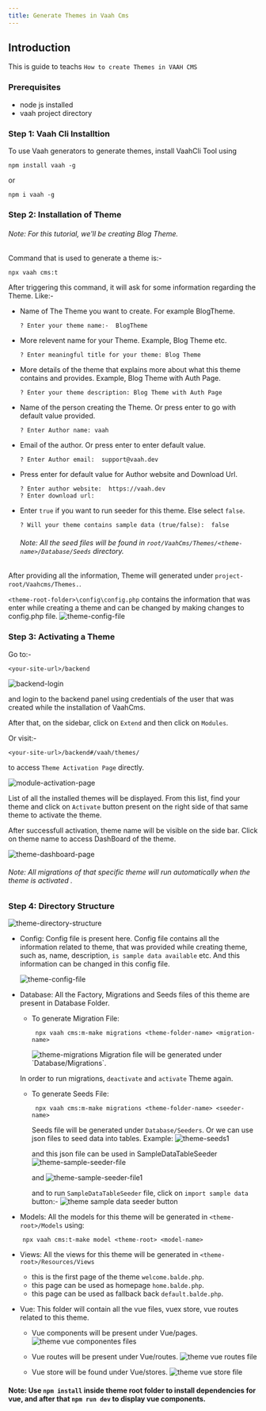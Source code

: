 ```yaml
---
title: Generate Themes in Vaah Cms
---
```

 

## Introduction

This is guide to teachs `How to create Themes in VAAH CMS`

### Prerequisites

- node js installed
- vaah project directory


### Step 1: Vaah Cli Installtion

To use Vaah generators to generate themes, install VaahCli Tool using

```terminal command
npm install vaah -g
```
or
```terminal command
npm i vaah -g
```

### Step 2: Installation of Theme

###### Note: For this tutorial, we'll be creating Blog Theme.

Command that is used to generate a theme is:-
```terminal command
npx vaah cms:t
```

After triggering this command, it will ask for some information
regarding the Theme. Like:-

- Name of The Theme you want to create. For example BlogTheme.
    ```
    ? Enter your theme name:-  BlogTheme
    ```

- More relevent name for your Theme. Example, Blog Theme etc.
    ```
    ? Enter meaningful title for your theme: Blog Theme
    ```
                                                                                
- More details of the theme that explains more about what this theme contains and provides. Example, Blog Theme with Auth Page.
    ```
    ? Enter your theme description: Blog Theme with Auth Page
    ```

- Name of the person creating the Theme. Or press enter to go with default value provided.
    ```
    ? Enter Author name: vaah
    ```

- Email of the author. Or press enter to enter default value.
    ```
    ? Enter Author email:  support@vaah.dev
    ```
- Press enter for default value for Author website and Download Url.
    ```
    ? Enter author website:  https://vaah.dev
    ? Enter download url: 
    ```
- Enter `true` if you want to run seeder for this theme. Else select `false`.
    ```
    ? Will your theme contains sample data (true/false):  false
    ```

  ###### Note: All the seed files will be found in `root/VaahCms/Themes/<theme-name>/Database/Seeds` directory.


After providing all the information, Theme will generated under `project-root/Vaahcms/Themes.`.

`<theme-root-folder>\config\config.php` contains the information that was enter while creating a theme and can be changed by making changes to config.php file.
<img src="/images/theme-config-file.png" alt="theme-config-file">

### Step 3: Activating a Theme
Go to:-
```http request
<your-site-url>/backend
```
<img src="/images/vaahcms-backend-login.png" alt="backend-login">

and login to the backend panel using credentials of the user that was created while the installation of VaahCms.

After that, on the sidebar, click on `Extend` and then click on `Modules`.

Or visit:-
```http
<your-site-url>/backend#/vaah/themes/
```
to access `Theme Activation Page` directly.

<img src="/images/theme-activation-page.png" alt="module-activation-page">

List of all the installed themes will be displayed. From this list,
find your theme and click on `Activate` button present on the right
side of that same theme to activate the theme.

After successfull activation, theme name will be visible on the
side bar. Click on theme name to access DashBoard of the theme.

<img src="/images/theme-dashboard-page.png" alt="theme-dashboard-page">

###### Note: All migrations of that specific theme will run automatically when the theme is activated .

### Step 4: Directory Structure

<img src="/images/theme-directory-structure.png" alt="theme-directory-structure">

 - Config:
    Config file is present here. Config file contains all the information related to theme, that was provided while creating theme, such as, name, description, `is sample data available` etc.
    And this information can be changed in this config file.
 
   <img src="/images/theme-config-file.png" alt="theme-config-file">
   
 - Database:
    All the Factory, Migrations and Seeds files of this theme are present in Database Folder.
 
   - To generate Migration File:
     ```terminal
      npx vaah cms:m-make migrations <theme-folder-name> <migration-name> 
     ```
     <img src="/images/theme-migrations.png" alt="theme-migrations"> 
     Migration file will be generated under `Database/Migrations`.
    
    In order to run migrations, `deactivate` and `activate` Theme again.
 
   - To generate Seeds File:
     ```terminal
      npx vaah cms:m-make migrations <theme-folder-name> <seeder-name>
     ```

     Seeds file will be generated under `Database/Seeders`.
     Or
     we can use json files to seed data into tables.
     Example:
          <img src="/images/theme-seeds1.png" alt="theme-seeds1">
    
      and this json file can be used in SampleDataTableSeeder
          <img src="/images/theme-sample-seeder-file.png" alt="theme-sample-seeder-file">

      and
          <img src="/images/theme-sample-seeder-file1.png" alt="theme-sample-seeder-file1">
    
      and to run `SampleDataTableSeeder` file, click on `import sample data` button:-
          <img src="/images/theme-sample-data-seeder-button.png" alt="theme sample data seeder button">

 - Models:
    All the models for this theme will be generated in `<theme-root>/Models` using:
```terminal
    npx vaah cms:t-make model <theme-root> <model-name>
```
- Views:
  All the views for this theme will be generated in `<theme-root>/Resources/Views`
    - this is the first page of the theme `welcome.balde.php`.
    - this page can be used as homepage `home.balde.php`.
    - this page can be used as fallback back `default.balde.php`.

- Vue:
  This folder will contain all the vue files, vuex store, vue routes related to this theme.
  - Vue components will be present under Vue/pages.
    <img src="/images/theme-vue-componentes-file.png" alt="theme vue componentes files">

  - Vue routes will be present under Vue/routes.
    <img src="/images/theme-vue-routes-file.png" alt="theme vue routes file">

  - Vue store will be found under Vue/stores.
    <img src="/images/theme-vue-store-file.png" alt="theme vue store file">

#### Note: Use `npm install` inside theme root folder to install dependencies for vue, and after that `npm run dev` to display vue components.

